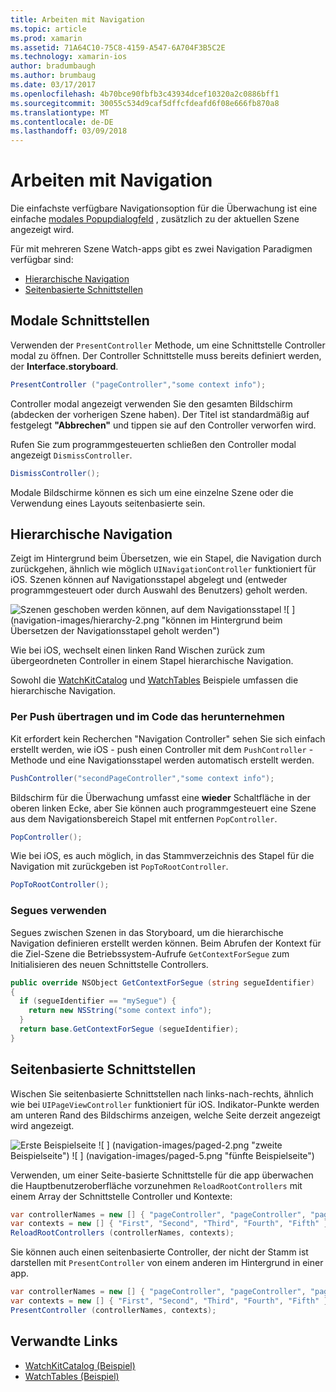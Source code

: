 ```yaml
---
title: Arbeiten mit Navigation
ms.topic: article
ms.prod: xamarin
ms.assetid: 71A64C10-75C8-4159-A547-6A704F3B5C2E
ms.technology: xamarin-ios
author: bradumbaugh
ms.author: brumbaug
ms.date: 03/17/2017
ms.openlocfilehash: 4b70bce90fbfb3c43934dcef10320a2c0886bff1
ms.sourcegitcommit: 30055c534d9caf5dffcfdeafd6f08e666fb870a8
ms.translationtype: MT
ms.contentlocale: de-DE
ms.lasthandoff: 03/09/2018
---
```

# <a name="working-with-navigation"></a>Arbeiten mit Navigation

Die einfachste verfügbare Navigationsoption für die Überwachung ist eine einfache [modales Popupdialogfeld](#modal) , zusätzlich zu der aktuellen Szene angezeigt wird.

Für mit mehreren Szene Watch-apps gibt es zwei Navigation Paradigmen verfügbar sind:

- [Hierarchische Navigation](#Hierarchical_Navigation)
- [Seitenbasierte Schnittstellen](#Page-Based_Interfaces)

<a name="modal"/>

## <a name="modal-interfaces"></a>Modale Schnittstellen

Verwenden der `PresentController` Methode, um eine Schnittstelle Controller modal zu öffnen. Der Controller Schnittstelle muss bereits definiert werden, der **Interface.storyboard**.

```csharp
PresentController ("pageController","some context info");
```

Controller modal angezeigt verwenden Sie den gesamten Bildschirm (abdecken der vorherigen Szene haben). Der Titel ist standardmäßig auf festgelegt **"Abbrechen"** und tippen sie auf den Controller verworfen wird.

Rufen Sie zum programmgesteuerten schließen den Controller modal angezeigt `DismissController`.

```csharp
DismissController();
```

Modale Bildschirme können es sich um eine einzelne Szene oder die Verwendung eines Layouts seitenbasierte sein.

<a name="Hierarchical_Navigation"/>

## <a name="hierarchical-navigation"></a>Hierarchische Navigation

Zeigt im Hintergrund beim Übersetzen, wie ein Stapel, die Navigation durch zurückgehen, ähnlich wie möglich `UINavigationController` funktioniert für iOS. Szenen können auf Navigationsstapel abgelegt und (entweder programmgesteuert oder durch Auswahl des Benutzers) geholt werden.

![](navigation-images/hierarchy-1.png "Szenen geschoben werden können, auf dem Navigationsstapel") ![ ] (navigation-images/hierarchy-2.png "können im Hintergrund beim Übersetzen der Navigationsstapel geholt werden")

Wie bei iOS, wechselt einen linken Rand Wischen zurück zum übergeordneten Controller in einem Stapel hierarchische Navigation.

Sowohl die [WatchKitCatalog](https://developer.xamarin.com/samples/WatchKitCatalog) und [WatchTables](https://developer.xamarin.com/samples/WatchTables) Beispiele umfassen die hierarchische Navigation.

### <a name="pushing-and-popping-in-code"></a>Per Push übertragen und im Code das herunternehmen

Kit erfordert kein Recherchen "Navigation Controller" sehen Sie sich einfach erstellt werden, wie iOS - push einen Controller mit dem `PushController` -Methode und eine Navigationsstapel werden automatisch erstellt werden.

```csharp
PushController("secondPageController","some context info");
```

Bildschirm für die Überwachung umfasst eine **wieder** Schaltfläche in der oberen linken Ecke, aber Sie können auch programmgesteuert eine Szene aus dem Navigationsbereich Stapel mit entfernen `PopController`.

```csharp
PopController();
```

Wie bei iOS, es auch möglich, in das Stammverzeichnis des Stapel für die Navigation mit zurückgeben ist `PopToRootController`.

```csharp
PopToRootController();
```

### <a name="using-segues"></a>Segues verwenden

Segues zwischen Szenen in das Storyboard, um die hierarchische Navigation definieren erstellt werden können. Beim Abrufen der Kontext für die Ziel-Szene die Betriebssystem-Aufrufe `GetContextForSegue` zum Initialisieren des neuen Schnittstelle Controllers.

```csharp
public override NSObject GetContextForSegue (string segueIdentifier)
{
  if (segueIdentifier == "mySegue") {
    return new NSString("some context info");
  }
  return base.GetContextForSegue (segueIdentifier);
}
```
<a name="Page-Based_Interfaces"/>

## <a name="page-based-interfaces"></a>Seitenbasierte Schnittstellen

Wischen Sie seitenbasierte Schnittstellen nach links-nach-rechts, ähnlich wie bei `UIPageViewController` funktioniert für iOS. Indikator-Punkte werden am unteren Rand des Bildschirms anzeigen, welche Seite derzeit angezeigt wird angezeigt.

![](navigation-images/paged-1.png "Erste Beispielseite") ![ ] (navigation-images/paged-2.png "zweite Beispielseite") ![ ] (navigation-images/paged-5.png "fünfte Beispielseite")


Verwenden, um einer Seite-basierte Schnittstelle für die app überwachen die Hauptbenutzeroberfläche vorzunehmen `ReloadRootControllers` mit einem Array der Schnittstelle Controller und Kontexte:

```csharp
var controllerNames = new [] { "pageController", "pageController", "pageController", "pageController", "pageController" };
var contexts = new [] { "First", "Second", "Third", "Fourth", "Fifth" };
ReloadRootControllers (controllerNames, contexts);
```

Sie können auch einen seitenbasierte Controller, der nicht der Stamm ist darstellen mit `PresentController` von einem anderen im Hintergrund in einer app.

```csharp
var controllerNames = new [] { "pageController", "pageController", "pageController", "pageController", "pageController" };
var contexts = new [] { "First", "Second", "Third", "Fourth", "Fifth" };
PresentController (controllerNames, contexts);
```



## <a name="related-links"></a>Verwandte Links

- [WatchKitCatalog (Beispiel)](https://developer.xamarin.com/samples/monotouch/WatchKit/WatchKitCatalog/)
- [WatchTables (Beispiel)](https://developer.xamarin.com/samples/monotouch/WatchKit/WatchTables/)
